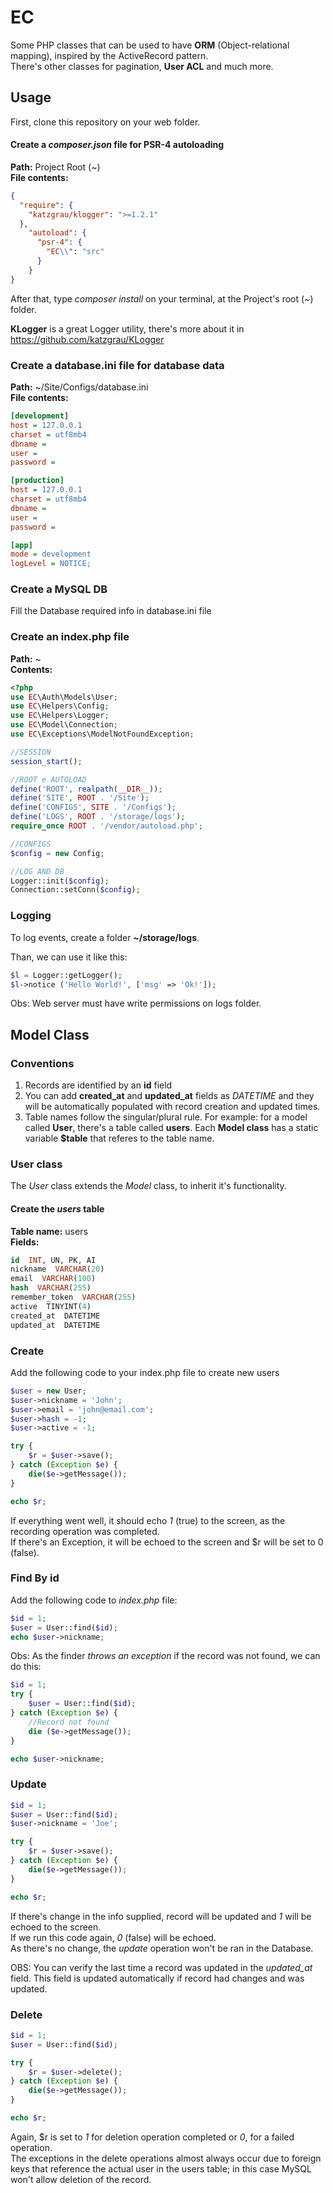 # EC
Some PHP classes that can be used to have **ORM** (Object-relational mapping), inspired by the ActiveRecord pattern.  
There's other classes for pagination, **User ACL** and much more.

## Usage
First, clone this repository on your web folder.

#### Create a *composer.json* file for PSR-4 autoloading
**Path:** Project Root (~)  
**File contents:**
```json
{
  "require": {
    "katzgrau/klogger": ">=1.2.1"
  },
    "autoload": {
      "psr-4": {
        "EC\\": "src"
      }
    }
}
```

After that, type *composer install* on your terminal, at the Project's root (~) folder.  

**KLogger** is a great Logger utility, there's more about it in https://github.com/katzgrau/KLogger  

### Create a database.ini file for database data  
**Path:** ~/Site/Configs/database.ini  
**File contents:**  
```ini
[development]
host = 127.0.0.1
charset = utf8mb4
dbname =
user =
password =

[production]
host = 127.0.0.1
charset = utf8mb4
dbname =
user =
password =

[app]
mode = development
logLevel = NOTICE;
```
### Create a MySQL DB  
Fill the Database required info in database.ini file  

### Create an index.php file  
**Path:** ~  
**Contents:**
```PHP
<?php
use EC\Auth\Models\User;
use EC\Helpers\Config;
use EC\Helpers\Logger;
use EC\Model\Connection;
use EC\Exceptions\ModelNotFoundException;

//SESSION
session_start();

//ROOT e AUTOLOAD
define('ROOT', realpath(__DIR__));
define('SITE', ROOT . '/Site');
define('CONFIGS', SITE . '/Configs');
define('LOGS', ROOT . '/storage/logs');
require_once ROOT . '/vendor/autoload.php';

//CONFIGS
$config = new Config;

//LOG AND DB
Logger::init($config);
Connection::setConn($config);
```
### Logging

To log events, create a folder **~/storage/logs**.

Than, we can use it like this:

```PHP
$l = Logger::getLogger();
$l->notice ('Hello World!', ['msg' => 'Ok!']);
```
Obs: Web server must have write permissions on logs folder.

## Model Class  

### Conventions
1. Records are identified by an **id** field
2. You can add **created_at** and **updated_at** fields as *DATETIME* and they will be automatically populated with record creation and updated times.
3. Table names follow the singular/plural rule. For example: for a model called **User**, there's a table called **users**. Each **Model class** has a static variable **$table** that referes to the table name.
### User class  
The *User* class extends the *Model* class, to inherit it's functionality.  

#### Create the *users* table  
**Table name:** users  
**Fields:**
```SQL
id  INT, UN, PK, AI
nickname  VARCHAR(20)
email  VARCHAR(100)
hash  VARCHAR(255)
remember_token  VARCHAR(255)
active  TINYINT(4)
created_at  DATETIME
updated_at  DATETIME
```
### Create  
Add the following code to your index.php file to create new users  
```PHP
$user = new User;
$user->nickname = 'John';
$user->email = 'john@email.com';
$user->hash = -1;
$user->active = -1;

try {
    $r = $user->save();
} catch (Exception $e) {
    die($e->getMessage());
}

echo $r;
```
If everything went well, it should echo *1* (true) to the screen, as the recording operation was completed.  
If there's an Exception, it will be echoed to the screen and $r will be set to 0 (false).

### Find By id  
Add the following code to *index.php* file:
```PHP
$id = 1;
$user = User::find($id);
echo $user->nickname;
```
Obs: As the finder *throws an exception* if the record was not found, we can do this:  
```PHP
$id = 1;
try {
    $user = User::find($id);
} catch (Exception $e) {
    //Record not found
    die ($e->getMessage());
}

echo $user->nickname;
```
### Update  
```PHP
$id = 1;
$user = User::find($id);
$user->nickname = 'Joe';

try {
    $r = $user->save();
} catch (Exception $e) {
    die($e->getMessage());
}

echo $r;
```
If there's change in the info supplied, record will be updated and *1* will be echoed to the screen.  
If we run this code again, *0* (false) will be echoed.  
As there's no change, the *update* operation won't be ran in the Database.  

OBS: You can verify the last time a record was updated in the *updated_at* field. This field is updated automatically if record had changes and was updated.  

### Delete  
```PHP
$id = 1;
$user = User::find($id);

try {  
    $r = $user->delete();
} catch (Exception $e) {
    die($e->getMessage());
}

echo $r;
```
Again, $r is set to *1* for deletion operation completed or *0*, for a failed operation.  
The exceptions in the delete operations almost always occur due to foreign keys that reference the actual user in the users table; in this case MySQL won't allow deletion of the record.  